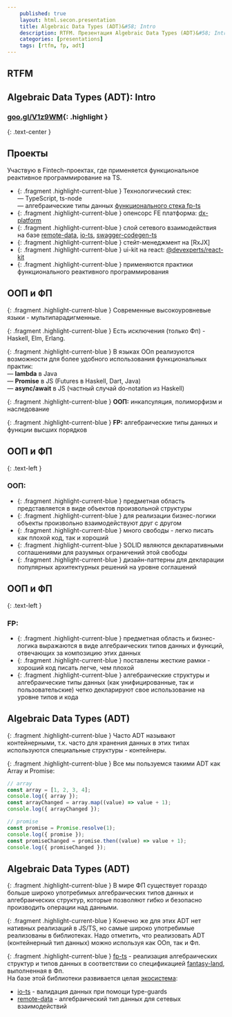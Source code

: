 ```yaml
---
    published: true
    layout: html.secon.presentation
    title: Algebraic Data Types (ADT)&#58; Intro
    description: RTFM. Презентация Algebraic Data Types (ADT)&#58; Intro
    categories: [presentations]
    tags: [rtfm, fp, adt]
---
```


<section markdown="1">

# RTFM

## Algebraic Data Types (ADT): Intro

### [goo.gl/V1z9WM](https://goo.gl/V1z9WM){: .highlight }

{: .text-center }
[<i class="fa fa-2x fa-qrcode"
    title="QR-код страницы"
    data-toggle="modal" data-target="#modal-qr"></i>](#)

</section>

<!-- 01 -------------------------------------------------------------------- -->

<section markdown="1">

## Проекты

Участвую в Fintech-проектах, где применяется функциональное реактивное программирование на TS.

-   {: .fragment .highlight-current-blue }
    Технологический стек:  
    — TypeScript, ts-node  
    — алгебраические типы данных [функционального стека fp-ts][fp-ts-ecosystem]
-   {: .fragment .highlight-current-blue }
    опенсорс FE платформа: [dx-platform]
-   {: .fragment .highlight-current-blue }
    слой сетевого взаимодействия на базе [remote-data], [io-ts], [swagger-codegen-ts]
-   {: .fragment .highlight-current-blue }
    стейт-менеджмент на [RxJX]
-   {: .fragment .highlight-current-blue }
    ui-kit на react: [@devexperts/react-kit]
-   {: .fragment .highlight-current-blue }
    применяются практики функционального реактивного программирования

</section>

<!-- 02 -------------------------------------------------------------------- -->

<section markdown="1">

## ООП и ФП

{: .fragment .highlight-current-blue }
Современные высокоуровневые языки - мультипарадигменные.

{: .fragment .highlight-current-blue }
Есть исключения (только Фп) - Haskell, Elm, Erlang.

{: .fragment .highlight-current-blue }
В языках ООп реализуются возможности для более удобного использования функциональных практик:  
— **lambda** в Java  
— **Promise** в JS (Futures в Haskell, Dart, Java)  
— **async/await** в JS (частный случай do-notation из Haskell)

{: .fragment .highlight-current-blue }
**ООП:** инкапсуляция, полиморфизм и наследование

{: .fragment .highlight-current-blue }
**FP:** алгебраические типы данных и функции высших порядков

</section>

<!-- 03 -------------------------------------------------------------------- -->

<section markdown="1">

## ООП и ФП

{: .text-left }

### OOП:

-   {: .fragment .highlight-current-blue }
    предметная область представляется в виде объектов произвольной структуры
-   {: .fragment .highlight-current-blue }
    для реализации бизнес-логики объекты произвольно взаимодействуют друг с другом
-   {: .fragment .highlight-current-blue }
    много свободы - легко писать как плохой код, так и хороший
-   {: .fragment .highlight-current-blue }
    SOLID являются декларативными соглашениями для разумных ограничений этой свободы
-   {: .fragment .highlight-current-blue }
    дизайн-паттерны для декларации популярных архитектурных решений на уровне соглашений

</section>

<!-- 04 -------------------------------------------------------------------- -->

<section markdown="1">

## ООП и ФП

{: .text-left }

### FP:

-   {: .fragment .highlight-current-blue }
    предметная область и бизнес-логика выражаются в виде алгебраических типов данных и функций, отвечающих за композицию этих данных
-   {: .fragment .highlight-current-blue }
    поставлены жесткие рамки - хороший код писать легче, чем плохой
-   {: .fragment .highlight-current-blue }
    алгебраические структуры и алгебраические типы данных (как унифицированные, так и пользовательские) четко декларируют свое использование на уровне типов и кода

</section>

<!-- 05 -------------------------------------------------------------------- -->

<section markdown="1">

## Algebraic Data Types (ADT)

{: .fragment .highlight-current-blue }
Часто ADT называют контейнерными, т.к. часто для хранения данных в этих типах используются специальные структуры - контейнеры.

{: .fragment .highlight-current-blue }
Все мы пользуемся такими ADT как Array и Promise:

```ts
// array
const array = [1, 2, 3, 4];
console.log({ array });
const arrayChanged = array.map((value) => value + 1);
console.log({ arrayChanged });

// promise
const promise = Promise.resolve(1);
console.log({ promise });
const promiseChanged = promise.then((value) => value + 1);
console.log({ promiseChanged });
```

</section>

<!-- 06 -------------------------------------------------------------------- -->

<section markdown="1">

## Algebraic Data Types (ADT)

{: .fragment .highlight-current-blue }
В мире ФП существует гораздо больше широко употребимых алгебраических типов данных и алгебраических структур, которые позволяют гибко и безопасно производить операции над данными.

{: .fragment .highlight-current-blue }
Конечно же для этих ADT нет нативных реализаций в JS/TS, но самые широко употребимые реализованы в библиотеках.
Надо отметить, что реализовать ADT (контейнерный тип данных) можно используя как ООп, так и Фп.

{: .fragment .highlight-current-blue }
[fp-ts] - реализация алгебраических структур и типов данных в соответствии со спецификацией [fantasy-land], выполненная в Фп.  
На базе этой библиотеки развивается целая [экосистема][fp-ts-ecosystem]:

-   [io-ts] - валидация данных при помощи type-guards
-   [remote-data] - алгебраический тип данных для сетевых взаимодействий

</section>

[rxjs]: https://rxjs.dev/guide/overview
[fantasy-land]: https://github.com/fantasyland/fantasy-land
[fp-ts]: https://gcanti.github.io/fp-ts/
[fp-ts-ecosystem]: https://gcanti.github.io/fp-ts/ecosystem/
[io-ts]: ttps://gcanti.github.io/io-ts/
[swagger-codegen-ts]: https://github.com/devexperts/swagger-codegen-ts
[remote-data]: https://github.com/devexperts/remote-data-ts
[most]: https://github.com/mostjs/core
[dx-platform]: https://github.com/devexperts/dx-platform
[@devexperts/react-kit]: https://github.com/devexperts/dx-platform/tree/master/packages/react-kit
